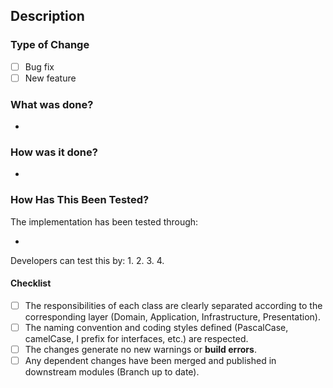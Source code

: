 ## Description

### Type of Change

- [ ] Bug fix
- [ ] New feature

### What was done?

- 

### How was it done?

- 

### How Has This Been Tested? 

The implementation has been tested through:

- 

Developers can test this by:
1. 
2. 
3. 
4. 

#### Checklist

- [ ] The responsibilities of each class are clearly separated according to the corresponding layer (Domain, Application, Infrastructure, Presentation).
- [ ] The naming convention and coding styles defined (PascalCase, camelCase, I prefix for interfaces, etc.) are respected.
- [ ] The changes generate no new warnings or **build errors**.
- [ ] Any dependent changes have been merged and published in downstream modules (Branch up to date).
